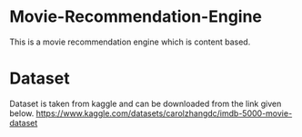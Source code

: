 # Movie-Recommendation-Engine
This is a movie recommendation engine which is content based.


# Dataset
Dataset is taken from kaggle and can be downloaded from the link given below.
https://www.kaggle.com/datasets/carolzhangdc/imdb-5000-movie-dataset
